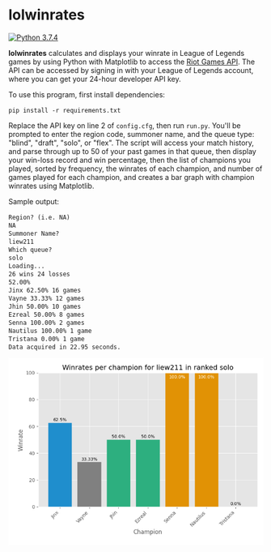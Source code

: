 # lolwinrates

[![Python 3.7.4](https://img.shields.io/badge/python-3.7.4-blue.svg)](https://www.python.org/downloads/release/python-374/)

**lolwinrates** calculates and displays your winrate in League of Legends games by using Python with Matplotlib to access the [Riot Games API](https://developer.riotgames.com). The API can be accessed by signing in with your League of Legends account, where you can get your 24-hour developer API key.

To use this program, first install dependencies:
```
pip install -r requirements.txt
```

Replace the API key on line 2 of `config.cfg`, then run `run.py`. You'll be prompted to enter the region code, summoner name, and the queue type: "blind", "draft", "solo", or "flex". The script will access your match history, and parse through up to 50 of your past games in that queue, then display your win-loss record and win percentage, then the list of champions you played, sorted by frequency, the winrates of each champion, and number of games played for each champion, and creates a bar graph with champion winrates using Matplotlib.

Sample output:
```
Region? (i.e. NA)
NA
Summoner Name?
liew211
Which queue?
solo
Loading...
26 wins 24 losses
52.00%
Jinx 62.50% 16 games
Vayne 33.33% 12 games
Jhin 50.00% 10 games
Ezreal 50.00% 8 games
Senna 100.00% 2 games
Nautilus 100.00% 1 game
Tristana 0.00% 1 game
Data acquired in 22.95 seconds.
```
![](sample.png)
